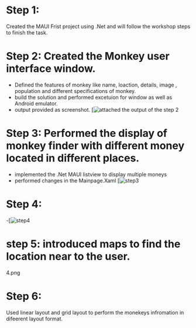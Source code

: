 # Step 1:
Created the MAUI Frist project using .Net and will follow the workshop steps to finish the task.
# Step 2:  Created the Monkey user interface window.
- Defined the features of  monkey like name, loaction, details, image , population and different specifications of monkey.
- build the solution and performed excetuion for window as well as Android emulator.
- output provided as screenshot.
 [![attached the output of the step 2](..\rme1.PNG)
# Step 3: Performed the display of monkey finder with different money located in different places.
- implemented the .Net MAUI listview to display multiple moneys
- performed changes in the Mainpage.Xaml
[![step3](..\r233.PNG)

# Step 4: 
-[![step4](3.png)
# step 5: introduced maps to find the location near to the user.

4.png
# Step 6:
Used linear layout and grid layout to perform the monekeys infromation in difeerent layout format.
